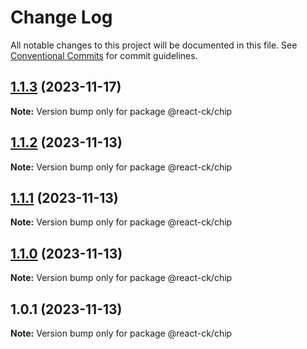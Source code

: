 # Change Log

All notable changes to this project will be documented in this file.
See [Conventional Commits](https://conventionalcommits.org) for commit guidelines.

## [1.1.3](https://github.com/abelflopes/react-ck/compare/@react-ck/chip@1.1.2...@react-ck/chip@1.1.3) (2023-11-17)

**Note:** Version bump only for package @react-ck/chip





## [1.1.2](https://github.com/abelflopes/react-ck/compare/@react-ck/chip@1.1.1...@react-ck/chip@1.1.2) (2023-11-13)

**Note:** Version bump only for package @react-ck/chip





## [1.1.1](https://github.com/abelflopes/react-ck/compare/@react-ck/chip@1.1.0...@react-ck/chip@1.1.1) (2023-11-13)

**Note:** Version bump only for package @react-ck/chip





## [1.1.0](https://github.com/abelflopes/react-ck/compare/@react-ck/chip@1.0.1...@react-ck/chip@1.1.0) (2023-11-13)

**Note:** Version bump only for package @react-ck/chip





## 1.0.1 (2023-11-13)

**Note:** Version bump only for package @react-ck/chip

